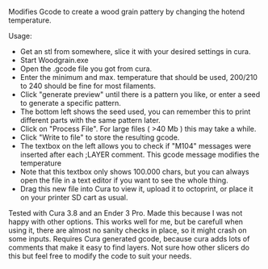 Modifies Gcode to create a wood grain pattery by changing the hotend temperature.

Usage:

- Get an stl from somewhere, slice it with your desired settings in cura.
- Start Woodgrain.exe
- Open the .gcode file you got from cura.
- Enter the minimum and max. temperature that should be used, 200/210 to 240 should be fine for most filaments.
- Click "generate preview" until there is a pattern you like, or enter a seed to generate a specific pattern. 
- The bottom left shows the seed used, you can remember this to print different parts with the same pattern later.
- Click on "Process File". For large files ( >40 Mb ) this may take a while.
- Click "Write to file" to store the resulting gcode.
- The textbox on the left allows you to check if "M104" messages were inserted after each ;LAYER comment. This gcode  message modifies the temperature
- Note that this textbox only shows 100.000 chars, but you can always open the file in a text editor if you want to see the whole thing.
- Drag this new file into Cura to view it, upload it to octoprint, or place it on your printer SD cart as usual.

Tested with Cura 3.8 and an Ender 3 Pro. 
Made this because I was not happy with other options. This works well for me, but be carefull when using it, there are almost no sanity checks in place, so it might crash on some inputs.
Requires Cura generated gcode, because cura adds lots of comments that make it easy to find layers. Not sure how other slicers do this but feel free to modify the code to suit your needs.
